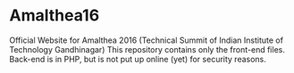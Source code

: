 # Amalthea16
Official Website for Amalthea 2016 (Technical Summit of Indian Institute of Technology Gandhinagar)
This repository contains only the front-end files. Back-end is in PHP, but is not put up online (yet) for security reasons.

